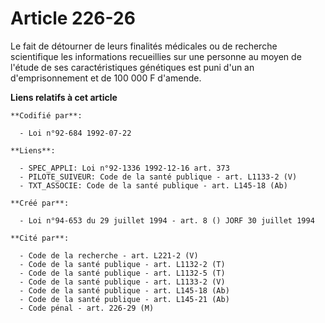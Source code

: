 # Article 226-26

Le fait de détourner de leurs finalités médicales ou de recherche scientifique les informations recueillies sur une personne
au moyen de l'étude de ses caractéristiques génétiques est puni d'un an d'emprisonnement et de 100 000 F d'amende.

**Liens relatifs à cet article**

	**Codifié par**:

	  - Loi n°92-684 1992-07-22

	**Liens**:

	  - SPEC_APPLI: Loi n°92-1336 1992-12-16 art. 373
	  - PILOTE_SUIVEUR: Code de la santé publique - art. L1133-2 (V)
	  - TXT_ASSOCIE: Code de la santé publique - art. L145-18 (Ab)

	**Créé par**:

	  - Loi n°94-653 du 29 juillet 1994 - art. 8 () JORF 30 juillet 1994

	**Cité par**:

	  - Code de la recherche - art. L221-2 (V)
	  - Code de la santé publique - art. L1132-2 (T)
	  - Code de la santé publique - art. L1132-5 (T)
	  - Code de la santé publique - art. L1133-2 (V)
	  - Code de la santé publique - art. L145-18 (Ab)
	  - Code de la santé publique - art. L145-21 (Ab)
	  - Code pénal - art. 226-29 (M)
